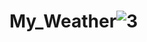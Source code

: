 # My_Weather![3](https://github.com/vyntyk/My_Weather/assets/56500587/169701fa-3ae8-4c54-98ed-7cd9637083dc)
